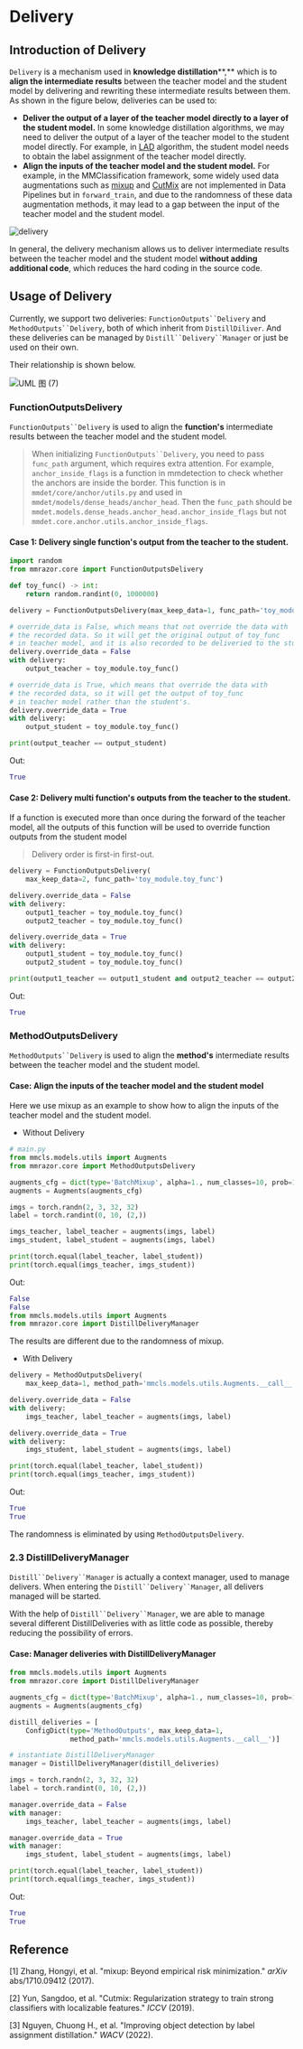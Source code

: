 # Delivery

## Introduction of Delivery

`Delivery` is a mechanism used in **knowledge distillation**\*\*,\*\* which is to **align the intermediate results** between the teacher model and the student model by delivering and rewriting these intermediate results between them. As shown in the figure below, deliveries can be used to:

- **Deliver the output of a layer of the teacher model directly to a layer of the student model.** In some knowledge distillation algorithms, we may need to deliver the output of a layer of the teacher model to the student model directly. For example, in [LAD](https://arxiv.org/abs/2108.10520) algorithm, the student model needs to obtain the label assignment of the teacher model directly.
- **Align the inputs of the teacher model and the student model.** For example, in the MMClassification framework, some widely used data augmentations such as [mixup](https://arxiv.org/abs/1710.09412) and [CutMix](https://arxiv.org/abs/1905.04899) are not implemented in Data Pipelines but in `forward_train`, and due to the randomness of these data augmentation methods, it may lead to a gap between the input of the teacher model and the student model.

![delivery](https://user-images.githubusercontent.com/88702197/187408514-74e88acd-9bb1-4ed9-b4d2-3bc78a38ed36.png)

In general, the delivery mechanism allows us to deliver intermediate results between the teacher model and the student model **without adding additional code**, which reduces the hard coding in the source code.

## Usage of Delivery

Currently, we support two deliveries: ``` FunctionOutputs``Delivery ``` and ``` MethodOutputs``Delivery ```, both of which inherit from `DistillDiliver`. And these deliveries can be managed by ``` Distill``Delivery``Manager ``` or just be used on their own.

Their relationship is shown below.

![UML 图 (7)](https://user-images.githubusercontent.com/88702197/187408681-9cbb9508-6226-45ae-b3f4-5fcb4b03cfb2.jpg)

### FunctionOutputsDelivery

``` FunctionOutputs``Delivery ``` is used to align the **function's** intermediate results between the teacher model and the student model.

> When initializing ``` FunctionOutputs``Delivery ```, you need to pass `func_path` argument, which requires extra attention. For example,
> `anchor_inside_flags` is a function in mmdetection to check whether the
> anchors are inside the border. This function is in
> `mmdet/core/anchor/utils.py` and used in
> `mmdet/models/dense_heads/anchor_head`. Then the `func_path` should be
> `mmdet.models.dense_heads.anchor_head.anchor_inside_flags` but not
> `mmdet.core.anchor.utils.anchor_inside_flags`.

#### Case 1: Delivery single function's output from the teacher to the student.

```Python
import random
from mmrazor.core import FunctionOutputsDelivery

def toy_func() -> int:
    return random.randint(0, 1000000)

delivery = FunctionOutputsDelivery(max_keep_data=1, func_path='toy_module.toy_func')

# override_data is False, which means that not override the data with
# the recorded data. So it will get the original output of toy_func
# in teacher model, and it is also recorded to be deliveried to the student.
delivery.override_data = False
with delivery:
    output_teacher = toy_module.toy_func()

# override_data is True, which means that override the data with
# the recorded data, so it will get the output of toy_func
# in teacher model rather than the student's.
delivery.override_data = True
with delivery:
    output_student = toy_module.toy_func()

print(output_teacher == output_student)
```

Out:

```Python
True
```

#### Case 2: Delivery multi function's outputs from the teacher to the student.

If a function is executed more than once during the forward of the teacher model, all the outputs of this function will be used to override function outputs from the student model

> Delivery order is first-in first-out.

```Python
delivery = FunctionOutputsDelivery(
    max_keep_data=2, func_path='toy_module.toy_func')

delivery.override_data = False
with delivery:
    output1_teacher = toy_module.toy_func()
    output2_teacher = toy_module.toy_func()

delivery.override_data = True
with delivery:
    output1_student = toy_module.toy_func()
    output2_student = toy_module.toy_func()

print(output1_teacher == output1_student and output2_teacher == output2_student)
```

Out:

```Python
True
```

### MethodOutputsDelivery

``` MethodOutputs``Delivery ``` is used to align the **method's** intermediate results between the teacher model and the student model.

#### Case: **Align the inputs of the teacher model and the student model**

Here we use mixup as an example to show how to align the inputs of the teacher model and the student model.

- Without Delivery

```Python
# main.py
from mmcls.models.utils import Augments
from mmrazor.core import MethodOutputsDelivery

augments_cfg = dict(type='BatchMixup', alpha=1., num_classes=10, prob=1.0)
augments = Augments(augments_cfg)

imgs = torch.randn(2, 3, 32, 32)
label = torch.randint(0, 10, (2,))

imgs_teacher, label_teacher = augments(imgs, label)
imgs_student, label_student = augments(imgs, label)

print(torch.equal(label_teacher, label_student))
print(torch.equal(imgs_teacher, imgs_student))
```

Out:

```Python
False
False
from mmcls.models.utils import Augments
from mmrazor.core import DistillDeliveryManager
```

The results are different due to the randomness of mixup.

- With Delivery

```Python
delivery = MethodOutputsDelivery(
    max_keep_data=1, method_path='mmcls.models.utils.Augments.__call__')

delivery.override_data = False
with delivery:
    imgs_teacher, label_teacher = augments(imgs, label)

delivery.override_data = True
with delivery:
    imgs_student, label_student = augments(imgs, label)

print(torch.equal(label_teacher, label_student))
print(torch.equal(imgs_teacher, imgs_student))
```

Out:

```Python
True
True
```

The randomness is eliminated by using `MethodOutputsDelivery`.

### 2.3 DistillDeliveryManager

``` Distill``Delivery``Manager ``` is actually a context manager, used to manage delivers. When entering the ``` Distill``Delivery``Manager ```, all delivers managed will be started.

With the help of ``` Distill``Delivery``Manager ```, we are able to manage several different DistillDeliveries with as little code as possible, thereby reducing the possibility of errors.

#### Case: Manager deliveries with DistillDeliveryManager

```Python
from mmcls.models.utils import Augments
from mmrazor.core import DistillDeliveryManager

augments_cfg = dict(type='BatchMixup', alpha=1., num_classes=10, prob=1.0)
augments = Augments(augments_cfg)

distill_deliveries = [
    ConfigDict(type='MethodOutputs', max_keep_data=1,
               method_path='mmcls.models.utils.Augments.__call__')]

# instantiate DistillDeliveryManager
manager = DistillDeliveryManager(distill_deliveries)

imgs = torch.randn(2, 3, 32, 32)
label = torch.randint(0, 10, (2,))

manager.override_data = False
with manager:
    imgs_teacher, label_teacher = augments(imgs, label)

manager.override_data = True
with manager:
    imgs_student, label_student = augments(imgs, label)

print(torch.equal(label_teacher, label_student))
print(torch.equal(imgs_teacher, imgs_student))
```

Out:

```Python
True
True
```

## Reference

\[1\] Zhang, Hongyi, et al. "mixup: Beyond empirical risk minimization." *arXiv* abs/1710.09412 (2017).

\[2\] Yun, Sangdoo, et al. "Cutmix: Regularization strategy to train strong classifiers with localizable features." *ICCV* (2019).

\[3\] Nguyen, Chuong H., et al. "Improving object detection by label assignment distillation." *WACV* (2022).
